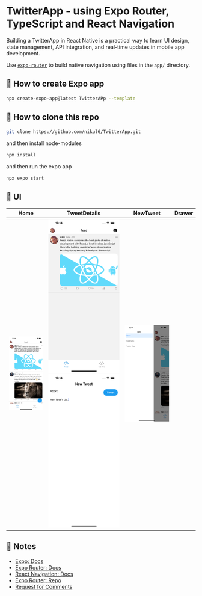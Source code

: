 # TwitterApp - using Expo Router, TypeScript and React Navigation

Building a TwitterApp in React Native is a practical way to learn UI design, state management, API integration, and real-time updates in mobile app development.

Use [`expo-router`](https://expo.github.io/router) to build native navigation using files in the `app/` directory.

## 🚀 How to create Expo app

```sh
npx create-expo-app@latest TwitterAPp --template
```

## 🚀 How to clone this repo

```sh
git clone https://github.com/nikul6/TwitterApp.git
```

and then install node-modules

```sh
npm install
```

and then run the expo app

```sh
npx expo start
```

## 🚀 UI
Home             |  TweetDetails     |  NewTweet             |  Drawer     
-------------------------|-------------------------|-------------------------|-------------------------
![alt text](https://github.com/nikul6/TwitterApp/blob/main/assets/AppImages/HomeUI.png)     |       ![alt text](https://github.com/nikul6/TwitterApp/blob/main/assets/AppImages/TweetDetails.png)      ![alt text](https://github.com/nikul6/TwitterApp/blob/main/assets/AppImages/NewTweet.png)     |       ![alt text](https://github.com/nikul6/TwitterApp/blob/main/assets/AppImages/Drawer.png)


## 📝 Notes

- [Expo: Docs](https://docs.expo.dev/)
- [Expo Router: Docs](https://expo.github.io/router)
- [React Navigation: Docs](https://reactnavigation.org/)
- [Expo Router: Repo](https://github.com/expo/router)
- [Request for Comments](https://github.com/expo/router/discussions/1)
